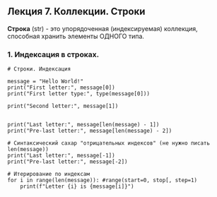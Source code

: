 ## Лекция 7. Коллекции. Строки

**Строка** (str) - это упорядоченная (индексируемая) коллекция, способная хранить элементы ОДНОГО типа.

### 1. Индексация в строках.
```
# Строки. Индексация

message = "Hello World!"
print("First letter:", message[0])
print("First letter type:", type(message[0]))

print("Second letter:", message[1])


print("Last letter:", message[len(message) - 1])
print("Pre-last letter:", message[len(message) - 2])

# Синтаксический сахар "отрицательных индексов" (не нужно писать len(message))
print("Last letter:", message[-1])
print("Pre-last letter:", message[-2])

# Итерирование по индексам
for i in range(len(message)): #range(start=0, stop[, step=1)
    print(f"Letter {i} is {message[i]}")
```


